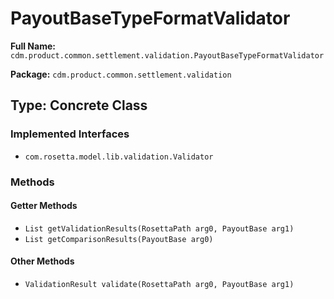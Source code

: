 # PayoutBaseTypeFormatValidator

**Full Name:** `cdm.product.common.settlement.validation.PayoutBaseTypeFormatValidator`

**Package:** `cdm.product.common.settlement.validation`

## Type: Concrete Class

### Implemented Interfaces

- `com.rosetta.model.lib.validation.Validator`

### Methods

#### Getter Methods

- `List getValidationResults(RosettaPath arg0, PayoutBase arg1)`
- `List getComparisonResults(PayoutBase arg0)`

#### Other Methods

- `ValidationResult validate(RosettaPath arg0, PayoutBase arg1)`

